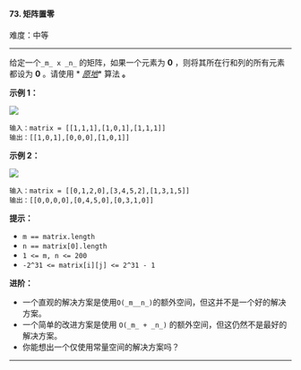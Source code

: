 #### 73. 矩阵置零

难度：中等

---

给定一个`_m_ x _n_` 的矩阵，如果一个元素为  **0**  ，则将其所在行和列的所有元素都设为  **0**  。请使用  *
*[原地](http://baike.baidu.com/item/%E5%8E%9F%E5%9C%B0%E7%AE%97%E6%B3%95)**  算法 **。**

**示例 1：**

![](http://public.file.lvshuhuai.cn/图床/mat1.jpg)

```
输入：matrix = [[1,1,1],[1,0,1],[1,1,1]]
输出：[[1,0,1],[0,0,0],[1,0,1]]
```

**示例 2：**

![](http://public.file.lvshuhuai.cn/图床/mat2.jpg)

```
输入：matrix = [[0,1,2,0],[3,4,5,2],[1,3,1,5]]
输出：[[0,0,0,0],[0,4,5,0],[0,3,1,0]]
```

**提示：**

* `m == matrix.length`
* `n == matrix[0].length`
* `1 <= m, n <= 200`
* `-2^31 <= matrix[i][j] <= 2^31 - 1`

**进阶：**

* 一个直观的解决方案是使用`O(_m__n_)`的额外空间，但这并不是一个好的解决方案。
* 一个简单的改进方案是使用 `O(_m_ + _n_)` 的额外空间，但这仍然不是最好的解决方案。
* 你能想出一个仅使用常量空间的解决方案吗？

---

```C++

```